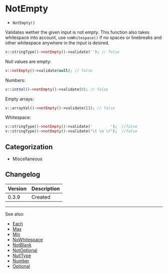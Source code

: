# NotEmpty

- `NotEmpty()`

Validates wether the given input is not empty. This function also takes whitespace
into account, use `noWhitespace()` if no spaces or linebreaks and other
whitespace anywhere in the input is desired.

```php
v::stringType()->notEmpty()->validate(''); // false
```

Null values are empty:

```php
v::notEmpty()->validate(null); // false
```

Numbers:

```php
v::intVal()->notEmpty()->validate(0); // false
```

Empty arrays:

```php
v::arrayVal()->notEmpty()->validate([]); // false
```

Whitespace:

```php
v::stringType()->notEmpty()->validate('        ');  //false
v::stringType()->notEmpty()->validate("\t \n \r");  //false
```

## Categorization

- Miscellaneous

## Changelog

Version | Description
--------|-------------
  0.3.9 | Created

***
See also:

- [Each](Each.md)
- [Max](Max.md)
- [Min](Min.md)
- [NoWhitespace](NoWhitespace.md)
- [NotBlank](NotBlank.md)
- [NotOptional](NotOptional.md)
- [NullType](NullType.md)
- [Number](Number.md)
- [Optional](Optional.md)

